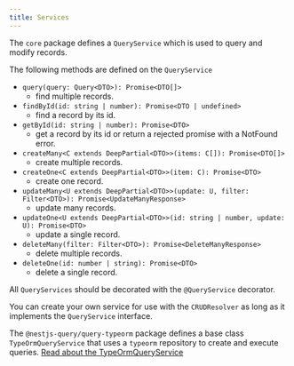 ```yaml
---
title: Services
---
```


The `core` package defines a `QueryService` which is used to query and modify records.

The following methods are defined on the `QueryService`

* `query(query: Query<DTO>): Promise<DTO[]>`
  * find multiple records.
* `findById(id: string | number): Promise<DTO | undefined>`
  * find a record by its id.
* `getById(id: string | number): Promise<DTO>`
  * get a record by its id or return a rejected promise with a NotFound error.
* `createMany<C extends DeepPartial<DTO>>(items: C[]): Promise<DTO[]>`
  * create multiple records.
* `createOne<C extends DeepPartial<DTO>>(item: C): Promise<DTO>`
  * create one record.
* `updateMany<U extends DeepPartial<DTO>>(update: U, filter: Filter<DTO>): Promise<UpdateManyResponse>`
  * update many records.
* `updateOne<U extends DeepPartial<DTO>>(id: string | number, update: U): Promise<DTO>`
  * update a single record.
* `deleteMany(filter: Filter<DTO>): Promise<DeleteManyResponse>`
  * delete multiple records.
* `deleteOne(id: number | string): Promise<DTO>`
  * delete a single record.

All `QueryServices` should be decorated with the `@QueryService` decorator.

You can create your own service for use with the `CRUDResolver` as long as it implements the `QueryService` interface.

The `@nestjs-query/query-typeorm` package defines a base class `TypeOrmQueryService` that uses a `typeorm` repository
to create and execute queries. [Read about the TypeOrmQueryService](../typeorm/services)
